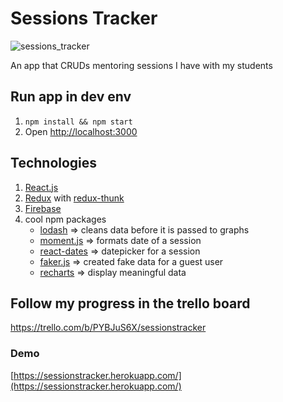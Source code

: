 # Sessions Tracker

![sessions_tracker](https://i.ibb.co/bNvbX6V/Screenshot-2019-05-25-at-21-05-45.png)

An app that CRUDs mentoring sessions I have with my students

## Run app in dev env

1. `npm install && npm start`
2. Open [http://localhost:3000](http://localhost:3000)

## Technologies

1. [React.js](https://reactjs.org/)
2. [Redux](https://redux.js.org/) with [redux-thunk](https://github.com/reduxjs/redux-thunk)
3. [Firebase](https://firebase.google.com/)
4. cool npm packages
   - [lodash](https://lodash.com/) => cleans data before it is passed to graphs
   - [moment.js](https://momentjs.com/) => formats date of a session
   - [react-dates](https://github.com/airbnb/react-dates) => datepicker for a session
   - [faker.js](https://github.com/marak/Faker.js/) => created fake data for a guest user
   - [recharts](http://recharts.org/) => display meaningful data

## Follow my progress in the trello board

https://trello.com/b/PYBJuS6X/sessionstracker

### Demo

[https://sessionstracker.herokuapp.com/](https://sessionstracker.herokuapp.com/)

